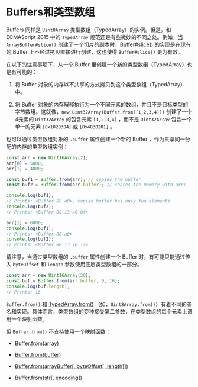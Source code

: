 # Buffers和类型数组

Buffers 同样是 `Uint8Array` 类型数组（TypedArray）的实例。但是，和 ECMAScript 2015 中的 `TypedArray` 规范还是有些微妙的不同之处。例如，当 `ArrayBuffer#slice()` 创建了一个切片的副本时，[Buffer#slice()](./class_Buffer.md#slice) 的实现是在现有的 Buffer 上不经过拷贝直接进行创建，这也使得 `Buffer#slice()` 更为有效。

在以下的注意事项下，从一个 Buffer 里创建一个新的类型数组（TypedArray）也是有可能的：

1. 将 Buffer 对象的内存以不共享的方式拷贝到这个类型数组（TypedArray）中。

2. 将 Buffer 对象的内存解释执行为一个不同元素的数组，并且不是目标类型的字节数组。这就像，`new Uint32Array(Buffer.from([1,2,3,4]))` 创建了一个4元素的 `Uint32Array` 的包含元素 `[1,2,3,4]` ，而不是 `Uint32Array` 包含一个单一的元素 `[0x1020304]` 或 `[0x4030201]` 。

也可以通过类型数组对象的 `.buffer` 属性创建一个新的 Buffer ，作为共享同一分配的内存的类型数组实例：

```javascript
const arr = new Uint16Array(2);
arr[0] = 5000;
arr[1] = 4000;

const buf1 = Buffer.from(arr); // copies the buffer
const buf2 = Buffer.from(arr.buffer); // shares the memory with arr;

console.log(buf1);
// Prints: <Buffer 88 a0>, copied buffer has only two elements
console.log(buf2);
// Prints: <Buffer 88 13 a0 0f>

arr[1] = 6000;
console.log(buf1);
// Prints: <Buffer 88 a0>
console.log(buf2);
// Prints: <Buffer 88 13 70 17>
```

请注意，当通过类型数组的 `.buffer` 属性创建一个 Buffer 时，有可能只能通过传入 `byteOffset` 和 `length` 参数使用底层类型数组的一部分。

```javascript
const arr = new Uint16Array(20);
const buf = Buffer.from(arr.buffer, 0, 16);
console.log(buf.length);
// Prints: 16
```

`Buffer.from()` 和 [TypedArray.from()](https://developer.mozilla.org/zh-CN/docs/Web/JavaScript/Reference/Global_Objects/TypedArray/from) （如，`Uint8Array.from()`）有着不同的签名和实现。具体而言，类型数组的变种接受第二参数，在类型数组的每个元素上调用一个映射函数。

但 `Buffer.from()` 不支持使用一个映射函数：

* [Buffer.from(array)](./class_Buffer.md#Buffer_from_array)
 
* [Buffer.from(buffer)](./class_Buffer.md#Buffer_from_buffer)
 
* [Buffer.from(arrayBuffer[, byteOffset[, length]])](./class_Buffer.md#Buffer_from_arrayBuffer)
 
* [Buffer.from(str[, encoding])](./class_Buffer.md#Buffer_from_str)